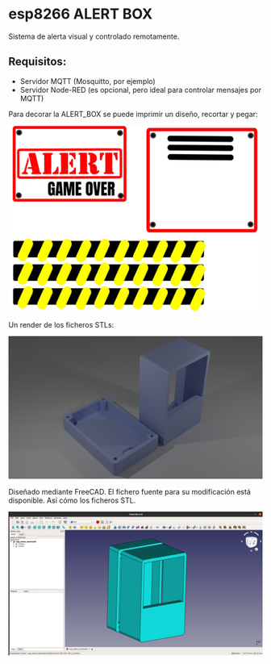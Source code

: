 # esp8266 ALERT BOX
Sistema de alerta visual y controlado remotamente.

## Requisitos:
- Servidor MQTT (Mosquitto, por ejemplo)
- Servidor Node-RED (es opcional, pero ideal para controlar mensajes por MQTT)

Para decorar la ALERT_BOX se puede imprimir un diseño, recortar y pegar:

![pegatinas](./imagenes/pegatinas.jpg)

Un render de los ficheros STLs:

![render](./imagenes/render_caja.png)

Diseñado mediante FreeCAD. El fichero fuente para su modificación está disponible. Así cómo los ficheros STL.

![freecad](./imagenes/2020-11-02_23-16.png)
